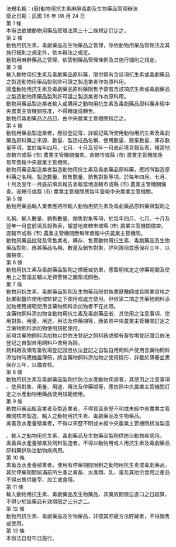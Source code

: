 法規名稱：(廢)動物用抗生素麻醉毒劇及生物藥品管理辦法  
廢止日期：民國 96 年 08 月 24 日  
第 1 條  
本辦法依據動物用藥品管理法第三十二條規定訂定之。  
第 2 條  
動物用抗生素，毒劇藥品及生物藥品之管理，除依動物用藥品管理法及其  
施行細則之規定外，依本辦法之規定。  
動物用麻醉藥品之管理，依管制藥品管理條例及其施行細則之規定。  
第 3 條  
輸入動物用抗生素及毒劇藥品原料藥，限供領有含該項抗生素或毒劇藥品  
之製造動物用藥品製劑許可證之製造業者作為原料用。  
國產動物用抗生素及毒劇藥品原料藥限售予領有含該項抗生素或毒劇藥品  
之製造動物用藥品製劑許可證之製造業者作為原料用。  
動物用藥品製造業者輸入或購用之動物用抗生素及毒劇藥品原料藥非經中  
央農業主管機關核准，不得轉讓或轉售。  
動物用毒劇藥品之品目，由中央農業主管機關指定之。  
第 4 條  
動物用藥品製造業者，應設登記簿，詳細記載所使用動物用抗生素及毒劇  
藥品原料藥之來源、數量、製造成品名稱、使用數量、廢棄數量、庫存數  
量等項，並於每年四月、七月、十月及翌年一月底前填具報告表，報當地  
直轄市或縣 (市) 農業主管機關備查。直轄市或縣 (市) 農業主管機關應  
每年彙報中央農業主管機關。  
動物用藥品製造業者製造動物用抗生素及毒劇藥品原料藥，應將所製造原  
料藥之名稱、製造數量、銷售數量、銷售對象等項，於每年四月、七月、  
十月及翌年一月底前填具報告表報當地直轄市或縣 (市) 農業主管機關備  
查。直轄市或縣 (市) 農業主管機關應每年彙報中央農業主管機關。  
第 5 條  
動物用藥品輸入業者應將所輸入動物用抗生素及毒劇藥品原料藥與製劑之  


名稱、輸入數量、銷售數量、銷售對象等項，於每年四月、七月、十月及  
翌年一月底前填具報告表，報當地直轄市或縣 (市) 農業主管機關備查。  
直轄市或縣 (市) 農業主管機關應每年彙報中央農業主管機關。  
動物用藥品批發及零售業者，購存、售賣動物用抗生素、毒劇藥品及生物  
藥品製劑，應將藥品名稱、數量及銷售對象，詳列簿冊並應保存三年，以  
備檢查。  
第 6 條  
動物用抗生素及毒劇藥品製劑之標籤或仿單，應載明核定之停藥期間及使  
用上之警語並輔以足資警惕之圖案或顏色。  
第 7 條  
動物用抗生素、毒劇藥品製劑及生物藥品限供執業獸醫師或具開業資格之  
執業獸醫佐使用或監督之下使用或處方使用。但依第二項之含藥物飼料添  
加物使用規範使用含藥物飼料添加物者不在此限。  
含藥物飼料添加物含動物用抗生素及毒劇藥品者，其使用之注意事項、使  
用對象、用量、用途、用法及停藥期等，應依照中央農業主管機關訂定之  
含藥物飼料添加物使用規範使用。  
前項含藥物飼料添加物以供依法登記之飼料廠或領有畜牧場登記證且依法  
登記之自製自用飼料戶使用為限。  
飼料廠及領有畜牧場登記證且依法登記之自製自用飼料戶使用含藥物飼料  
添加物時應備置簿冊，將含藥物飼料添加物之使用情形，詳載於簿冊並應  
保存三年，以備查核。  
第 8 條  
動物用抗生素及毒劇藥品製劑供防治水產動物疾病者，其使用之注意事項  
、使用對象、用量、用途、用法及停藥期等，應依照中央農業主管機關訂  
定之水產動物用藥品使用規範使用。  
第 9 條  
動物用藥品販賣業者及製造業者，不得買賣來歷不明或未經中央農業主管  
機關核准製造、輸入之動物用抗生素、毒劇藥品及生物藥品。  
禽畜及水產養殖業者，不得以來歷不明或未經中央農業主管機關核准製造  


、輸入之動物用抗生素、毒劇藥品及生物藥品製劑供防治動物疾病用。  
禽畜與水產養殖業及飼料製造者，不得以動物用或人用抗生素及毒劇藥品  
原料藥供防治動物疾病用。  
第 10 條  
禽畜及水產養殖業者，使用有停藥期間限制之動物用抗生素或毒劇藥品，  
其於停藥期間屆滿前所生產之禽畜、水產類、乳、蛋及其他供食用之產品  
不得出售供屠宰、加工或食用。  
第 11 條  
輸入動物用抗生素、毒劇藥品及生物藥品，其藥效期限自進口之日起算，  
不得少於該藥品有效期限之三分之二。  
第 12 條  
動物用抗生素、毒劇藥品及生物藥品，非按其貯藏方法貯藏者，不得銷售  
或使用。  
第 13 條  
本辦法自發布日施行。  


